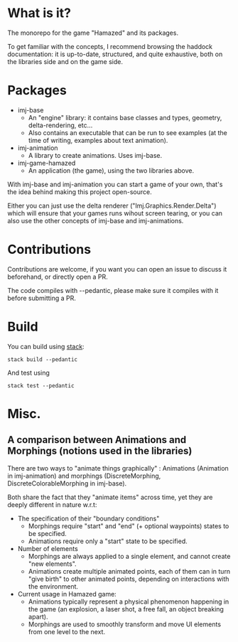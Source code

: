 # What is it?

The monorepo for the game "Hamazed" and its packages.

To get familiar with the concepts, I recommend browsing the haddock documentation:
it is up-to-date, structured, and quite exhaustive, both on the libraries side
and on the game side.

# Packages

- imj-base
  - An "engine" library: it contains base classes and types, geometry, delta-rendering, etc...
  - Also contains an executable that can be run to see examples (at the time of writing,
    examples about text animation).
- imj-animation
  - A library to create animations. Uses imj-base.
- imj-game-hamazed
  - An application (the game), using the two libraries above.

With imj-base and imj-animation you can start a game of your own,
that's the idea behind making this project open-source.

Either you can just use the delta renderer ("Imj.Graphics.Render.Delta") which will
ensure that your games runs wihout screen tearing, or you can also
use the other concepts of imj-base and imj-animations.

# Contributions

Contributions are welcome, if you want you can open an issue to discuss it beforehand,
or directly open a PR.

The code compiles with --pedantic, please make sure it compiles with it before
submitting a PR.

# Build

You can build using [stack](https://docs.haskellstack.org):

`stack build --pedantic`

And test using

`stack test --pedantic`

# Misc.

## A comparison between Animations and Morphings (notions used in the libraries)

There are two ways to "animate things graphically" : Animations (Animation in imj-animation)
and morphings (DiscreteMorphing, DiscreteColorableMorphing in imj-base).

Both share the fact that they "animate items" across time, yet they are deeply different in
nature w.r.t:
- The specification of their "boundary conditions"
  - Morphings require "start" and "end" (+ optional waypoints) states to be specified.
  - Animations require only a "start" state to be specified.
- Number of elements
  - Morphings are always applied to a single element, and cannot create "new elements".
  - Animations create multiple animated points, each of them can in turn "give birth" to
  other animated points, depending on interactions with the environment.
- Current usage in Hamazed game:
  - Animations typically represent a physical phenomenon happening in the game
  (an explosion, a laser shot, a free fall, an object breaking apart).
  - Morphings are used to smoothly transform and move UI elements from one level to the next.
